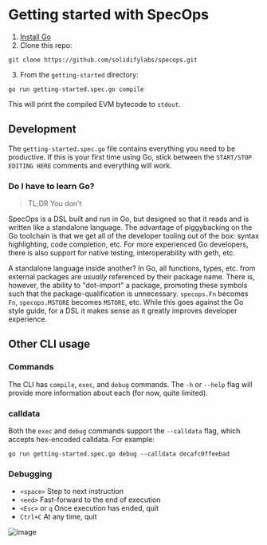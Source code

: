 # Getting started with SpecOps

1. [Install Go](https://go.dev/doc/install)
2. Clone this repo:

```shell
git clone https://github.com/solidifylabs/specops.git
```

3. From the `getting-started` directory:

```shell
go run getting-started.spec.go compile
```

This will print the compiled EVM bytecode to `stdout`.

## Development

The `getting-started.spec.go` file contains everything you need to be productive.
If this is your first time using Go, stick between the `START/STOP EDITING HERE` comments and everything will work.

### Do I have to learn Go?

> TL;DR You don't

SpecOps is a DSL built and run in Go, but designed so that it reads and is written like a standalone language.
The advantage of piggybacking on the Go toolchain is that we get all of the developer tooling out of the box: syntax highlighting, code completion, etc.
For more experienced Go developers, there is also support for native testing, interoperability with geth, etc.

A standalone language inside another?
In Go, all functions, types, etc. from external packages are *usually* referenced by their package name.
There is, however, the ability to "dot-import" a package, promoting these symbols such that the package-qualification is unnecessary.
`specops.Fn` becomes `Fn`, `specops.MSTORE` becomes `MSTORE`, etc. While this goes against the Go style guide, for a DSL it makes sense as it greatly improves developer experience.

## Other CLI usage

### Commands

The CLI has `compile`, `exec`, and `debug` commands. The `-h` or `--help` flag
will provide more information about each (for now, quite limited).

### calldata

Both the `exec` and `debug` commands support the `--calldata` flag, which accepts hex-encoded calldata. For example:

```shell
go run getting-started.spec.go debug --calldata decafc0ffeebad
```

### Debugging

* `<space>` Step to next instruction
* `<end>` Fast-forward to the end of execution
* `<Esc>` or `q` Once execution has ended, quit
* `Ctrl+C` At any time, quit

![image](https://github.com/solidifylabs/specops/assets/519948/5057ad0f-bb6f-438b-a295-8b1f410d2330)
